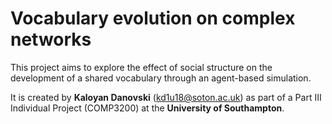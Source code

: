 # Vocabulary evolution on complex networks

This project aims to explore the effect of social structure on the development of a shared vocabulary through an agent-based simulation.

It is created by **Kaloyan Danovski** ([kd1u18@soton.ac.uk](mailto:kd1u18@soton.ac.uk)) as part of a Part III Individual Project (COMP3200) at the **University of Southampton**.